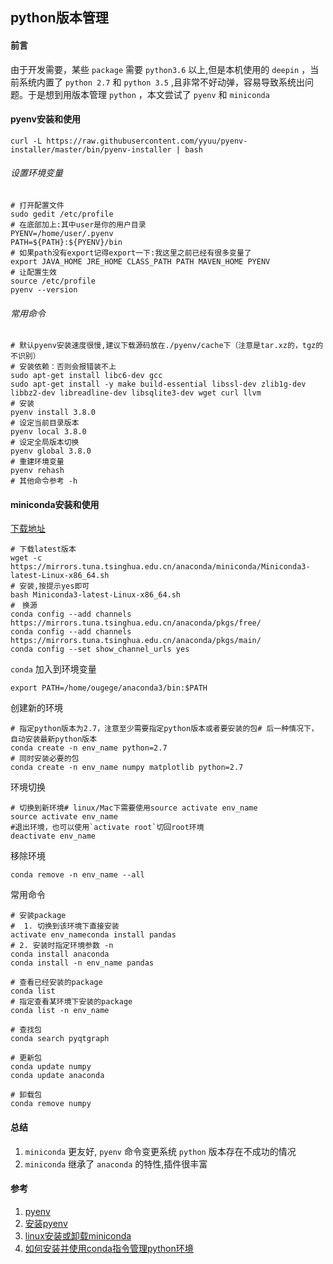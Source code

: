 ## python版本管理

#### 前言
由于开发需要，某些 `package` 需要 `python3.6` 以上,但是本机使用的 `deepin` ，当前系统内置了 `python 2.7` 和 `python 3.5` ,且非常不好动弹，容易导致系统出问题。于是想到用版本管理 `python` ，本文尝试了 `pyenv` 和 `miniconda`

#### pyenv安装和使用
```SHELL
curl -L https://raw.githubusercontent.com/yyuu/pyenv-installer/master/bin/pyenv-installer | bash 

```

###### 设置环境变量
```SHELL
# 打开配置文件
sudo gedit /etc/profile
# 在底部加上:其中user是你的用户目录
PYENV=/home/user/.pyenv
PATH=${PATH}:${PYENV}/bin
# 如果path没有export记得export一下:我这里之前已经有很多变量了
export JAVA_HOME JRE_HOME CLASS_PATH PATH MAVEN_HOME PYENV
# 让配置生效
source /etc/profile
pyenv --version
```

###### 常用命令
```SHELL
# 默认pyenv安装速度很慢,建议下载源码放在./pyenv/cache下（注意是tar.xz的，tgz的不识别）
# 安装依赖：否则会报错装不上
sudo apt-get install libc6-dev gcc
sudo apt-get install -y make build-essential libssl-dev zlib1g-dev libbz2-dev libreadline-dev libsqlite3-dev wget curl llvm
# 安装
pyenv install 3.8.0
# 设定当前目录版本
pyenv local 3.8.0
# 设定全局版本切换
pyenv global 3.8.0
# 重建环境变量
pyenv rehash
# 其他命令参考 -h
```

#### miniconda安装和使用
[下载地址](https://mirrors.tuna.tsinghua.edu.cn/anaconda/miniconda/ '下载地址')

```SHELL
# 下载latest版本
wget -c https://mirrors.tuna.tsinghua.edu.cn/anaconda/miniconda/Miniconda3-latest-Linux-x86_64.sh
# 安装,按提示yes即可
bash Miniconda3-latest-Linux-x86_64.sh
#　换源
conda config --add channels https://mirrors.tuna.tsinghua.edu.cn/anaconda/pkgs/free/
conda config --add channels https://mirrors.tuna.tsinghua.edu.cn/anaconda/pkgs/main/
conda config --set show_channel_urls yes
```

`conda` 加入到环境变量
```SHELL
export PATH=/home/ougege/anaconda3/bin:$PATH
```

创建新的环境

```SHELL
# 指定python版本为2.7，注意至少需要指定python版本或者要安装的包# 后一种情况下，自动安装最新python版本
conda create -n env_name python=2.7
# 同时安装必要的包
conda create -n env_name numpy matplotlib python=2.7
```

环境切换
```SHELL
# 切换到新环境# linux/Mac下需要使用source activate env_name
source activate env_name
#退出环境，也可以使用`activate root`切回root环境
deactivate env_name
```

移除环境
```SHELL
conda remove -n env_name --all
```

常用命令
```SHELL
# 安装package
#  1. 切换到该环境下直接安装
activate env_nameconda install pandas
# 2. 安装时指定环境参数 -n
conda install anaconda
conda install -n env_name pandas

# 查看已经安装的package
conda list
# 指定查看某环境下安装的package
conda list -n env_name

# 查找包
conda search pyqtgraph

# 更新包
conda update numpy
conda update anaconda

# 卸载包
conda remove numpy
```


#### 总结
1. `miniconda` 更友好, `pyenv` 命令变更系统 `python` 版本存在不成功的情况
1. `miniconda` 继承了 `anaconda` 的特性,插件很丰富

#### 参考
1. [pyenv](https://github.com/pyenv/pyenv 'pyenv')
1. [安装pyenv](https://www.cnblogs.com/ttkl/p/10778857.html '安装pyenv')
1. [linux安装或卸载miniconda](https://www.jianshu.com/p/fab0068a32b4 'linux安装或卸载miniconda')
1. [如何安装并使用conda指令管理python环境](https://www.jb51.net/article/165067.htm '如何安装并使用conda指令管理python环境')